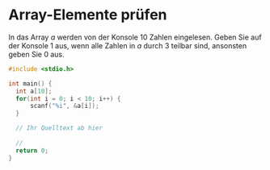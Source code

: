 # Array-Elemente prüfen

In das Array *a* werden von der Konsole 10 Zahlen eingelesen.
Geben Sie auf der Konsole 1 aus, wenn alle Zahlen in *a* durch 3 teilbar sind, ansonsten geben Sie 0 aus.

```cpp
#include <stdio.h>

int main() {
  int a[10];
  for(int i = 0; i < 10; i++) {
      scanf("%i", &a[i]);
  }

  // Ihr Quelltext ab hier
  
  //
  return 0;
}
```